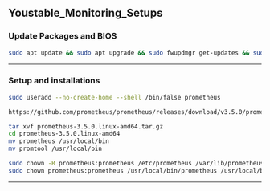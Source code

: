 ## Youstable_Monitoring_Setups

### Update Packages and BIOS

```bash
sudo apt update && sudo apt upgrade && sudo fwupdmgr get-updates && sudo fwupdmgr update
```
------------------------

### Setup and installations
```bash
sudo useradd --no-create-home --shell /bin/false prometheus
```
```bash
https://github.com/prometheus/prometheus/releases/download/v3.5.0/prometheus-3.5.0.linux-amd64.tar.gz
```
```bash
tar xvf prometheus-3.5.0.linux-amd64.tar.gz
cd prometheus-3.5.0.linux-amd64
mv prometheus /usr/local/bin
mv promtool /usr/local/bin
```
```bash
sudo chown -R prometheus:prometheus /etc/prometheus /var/lib/prometheus
sudo chown prometheus:prometheus /usr/local/bin/prometheus /usr/local/bin/promtool
```

------------------------


